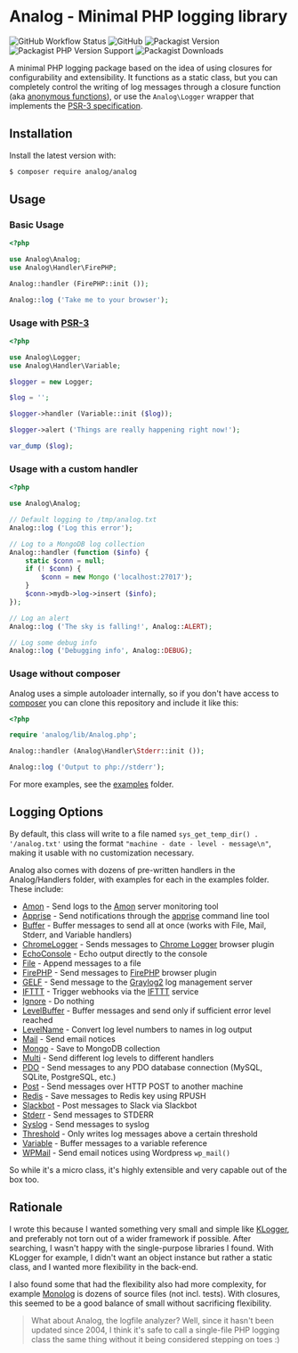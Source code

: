 # Analog - Minimal PHP logging library

![GitHub Workflow Status](https://img.shields.io/github/actions/workflow/status/jbroadway/analog/ci.yml?branch=master)
![GitHub](https://img.shields.io/github/license/jbroadway/analog)
![Packagist Version](https://img.shields.io/packagist/v/analog/analog)
![Packagist PHP Version Support](https://img.shields.io/packagist/php-v/analog/analog)
![Packagist Downloads](https://img.shields.io/packagist/dt/analog/analog)

A minimal PHP logging package based on the idea of using closures
for configurability and extensibility. It functions as a static class, but you can
completely control the writing of log messages through a closure function
(aka [anonymous functions](http://ca3.php.net/manual/en/functions.anonymous.php)),
or use the `Analog\Logger` wrapper that implements the
[PSR-3 specification](https://www.php-fig.org/psr/psr-3/).

## Installation

Install the latest version with:

```bash
$ composer require analog/analog
```

## Usage

### Basic Usage

```php
<?php

use Analog\Analog;
use Analog\Handler\FirePHP;

Analog::handler (FirePHP::init ());

Analog::log ('Take me to your browser');
```

### Usage with [PSR-3](https://www.php-fig.org/psr/psr-3/)

```php
<?php

use Analog\Logger;
use Analog\Handler\Variable;

$logger = new Logger;

$log = '';

$logger->handler (Variable::init ($log));

$logger->alert ('Things are really happening right now!');

var_dump ($log);
```

### Usage with a custom handler

```php
<?php

use Analog\Analog;

// Default logging to /tmp/analog.txt
Analog::log ('Log this error');

// Log to a MongoDB log collection
Analog::handler (function ($info) {
	static $conn = null;
	if (! $conn) {
		$conn = new Mongo ('localhost:27017');
	}
	$conn->mydb->log->insert ($info);
});

// Log an alert
Analog::log ('The sky is falling!', Analog::ALERT);

// Log some debug info
Analog::log ('Debugging info', Analog::DEBUG);
```

### Usage without composer

Analog uses a simple autoloader internally, so if you don't have access to [composer](https://getcomposer.org/) you can clone this repository and include it like this:

```php
<?php

require 'analog/lib/Analog.php';

Analog::handler (Analog\Handler\Stderr::init ());

Analog::log ('Output to php://stderr');
```

For more examples, see the [examples](https://github.com/jbroadway/analog/tree/master/examples) folder.

## Logging Options

By default, this class will write to a file named `sys_get_temp_dir() . '/analog.txt'`
using the format `"machine - date - level - message\n"`, making it usable with no
customization necessary.

Analog also comes with dozens of pre-written handlers in the Analog/Handlers folder,
with examples for each in the examples folder. These include:

* [Amon](https://github.com/jbroadway/analog/blob/master/examples/amon.php) - Send logs to the [Amon](http://amon.cx/) server monitoring tool
* [Apprise](https://github.com/jbroadway/analog/blob/master/examples/apprise.php) - Send notifications through the [apprise](https://github.com/caronc/apprise) command line tool
* [Buffer](https://github.com/jbroadway/analog/blob/master/examples/buffer.php) - Buffer messages to send all at once (works with File, Mail, Stderr, and Variable handlers)
* [ChromeLogger](https://github.com/jbroadway/analog/blob/master/examples/chromelogger.php) - Sends messages to [Chrome Logger](http://craig.is/writing/chrome-logger) browser plugin
* [EchoConsole](https://github.com/jbroadway/analog/blob/master/examples/echoconsole.php) - Echo output directly to the console
* [File](https://github.com/jbroadway/analog/blob/master/examples/file.php) - Append messages to a file
* [FirePHP](https://github.com/jbroadway/analog/blob/master/examples/firephp.php) - Send messages to [FirePHP](http://www.firephp.org/) browser plugin
* [GELF](https://github.com/jbroadway/analog/blob/master/examples/gelf.php) - Send message to the [Graylog2](http://www.graylog2.org/) log management server
* [IFTTT](https://github.com/jbroadway/analog/blob/master/examples/ifttt.php) - Trigger webhooks via the [IFTTT](https://ifttt.com/) service
* [Ignore](https://github.com/jbroadway/analog/blob/master/examples/ignore.php) - Do nothing
* [LevelBuffer](https://github.com/jbroadway/analog/blob/master/examples/levelbuffer.php) - Buffer messages and send only if sufficient error level reached
* [LevelName](https://github.com/jbroadway/analog/blob/master/examples/levelname.php) - Convert log level numbers to names in log output
* [Mail](https://github.com/jbroadway/analog/blob/master/examples/mail.php) - Send email notices
* [Mongo](https://github.com/jbroadway/analog/blob/master/examples/mongo.php) - Save to MongoDB collection
* [Multi](https://github.com/jbroadway/analog/blob/master/examples/multi.php) - Send different log levels to different handlers
* [PDO](https://github.com/jbroadway/analog/blob/master/examples/pdo.php) - Send messages to any PDO database connection (MySQL, SQLite, PostgreSQL, etc.)
* [Post](https://github.com/jbroadway/analog/blob/master/examples/post.php) - Send messages over HTTP POST to another machine
* [Redis](https://github.com/jbroadway/analog/blob/master/examples/redis.php) - Save messages to Redis key using RPUSH
* [Slackbot](https://github.com/jbroadway/analog/blob/master/examples/slackbot.php) - Post messages to Slack via Slackbot
* [Stderr](https://github.com/jbroadway/analog/blob/master/examples/stderr.php) - Send messages to STDERR
* [Syslog](https://github.com/jbroadway/analog/blob/master/examples/syslog.php) - Send messages to syslog
* [Threshold](https://github.com/jbroadway/analog/blob/master/examples/threshold.php) - Only writes log messages above a certain threshold
* [Variable](https://github.com/jbroadway/analog/blob/master/examples/variable.php) - Buffer messages to a variable reference
* [WPMail](https://github.com/jbroadway/analog/blob/master/examples/wpmail.php) - Send email notices using Wordpress `wp_mail()`

So while it's a micro class, it's highly extensible and very capable out of the box too.

## Rationale

I wrote this because I wanted something very small and simple like
[KLogger](https://github.com/katzgrau/KLogger), and preferably not torn out
of a wider framework if possible. After searching, I wasn't happy with the
single-purpose libraries I found. With KLogger for example, I didn't want an
object instance but rather a static class, and I wanted more flexibility in
the back-end.

I also found some that had the flexibility also had more complexity, for example
[Monolog](https://github.com/Seldaek/monolog) is dozens of source files (not incl. tests).
With closures, this seemed to be a good balance of small without sacrificing
flexibility.

> What about Analog, the logfile analyzer? Well, since it hasn't been updated
> since 2004, I think it's safe to call a single-file PHP logging class the
> same thing without it being considered stepping on toes :)
